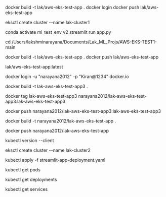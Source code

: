 
docker build -t lak/aws-eks-test-app .
docker login
docker push lak/aws-eks-test-app



eksctl create cluster --name lak-cluster1


conda activate ml_test_env_v2
streamlit run app.py


cd /Users/lakshminarayana/Documents/Lak_ML_Projs/AWS-EKS-TEST1-main

docker build -t lak/aws-eks-test-app .
docker push lak/aws-eks-test-app


lak/aws-eks-test-app:latest


docker login -u "narayana2012" -p "Kiran@1234" docker.io

docker build -t lak-aws-eks-test-app3 .

docker tag lak-aws-eks-test-app3 narayana2012/lak-aws-eks-test-app3:lak-aws-eks-test-app3

docker push narayana2012/lak-aws-eks-test-app3:lak-aws-eks-test-app3


docker build -t narayana2012/lak-aws-eks-test-app .

docker push narayana2012/lak-aws-eks-test-app

kubectl version --client

eksctl create cluster --name lak-cluster2

kubectl apply -f streamlit-app-deployment.yaml

kubectl get pods

kubectl get deployments

kubectl get services

